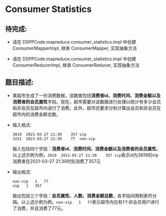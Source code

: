 # Consumer Statistics

## 待完成:

* 请在 DSPPCode.mapreduce.consumer_statistics.impl 中创建 ConsumerMapperImpl, 继承 ConsumerMapper, 实现抽象方法

* 请在 DSPPCode.mapreduce.consumer_statistics.impl 中创建 ConsumerReducerImpl, 继承 ConsumerReducer, 实现抽象方法

## 题目描述:

* 某超市生成了一份消费数据，该数据包括**消费者id、消费时间、消费金额以及消费者的会员属性**字段。现在，超市需要对该数据进行处理以统计有多少会员和非会员在超市内进行了消费。此外，超市还要求分别计算出会员和非会员在超市内的消费金额总数。

* 输入格式: 

  ```
  3819	2021-03-27 21:30	357	vip
  3231	2021-03-27 21:30	77	non-vip
  ```

  输入包括四个字段：**消费者id、消费时间、消费金额以及消费者的会员属性**。以上述示例为例，`3819	2021-03-27 21:30	357	vip`表示id为3819的vip消费者在2021-03-27 21:30时刻消费了357元

* 输出格式: 

  ```
  non-vip	1	77
  vip	1	357
  ```

  输出包括三个字段：**会员属性、人数、消费金额总数**，各字段间用制表符分隔。以上述示例为例，`non-vip	1	77`表示超市内仅有1个非会员用户进行了消费，并且消费了77元。